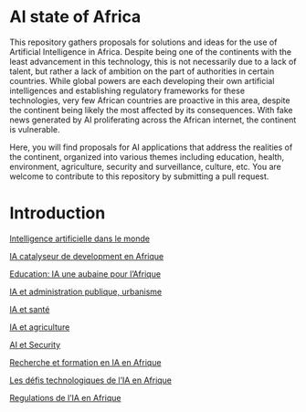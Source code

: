 # AI state of Africa

This repository gathers proposals for solutions and ideas for the use of Artificial Intelligence in Africa. Despite being one of the continents with the least advancement in this technology, this is not necessarily due to a lack of talent, but rather a lack of ambition on the part of authorities in certain countries. While global powers are each developing their own artificial intelligences and establishing regulatory frameworks for these technologies, very few African countries are proactive in this area, despite the continent being likely the most affected by its consequences. With fake news generated by AI proliferating across the African internet, the continent is vulnerable.

Here, you will find proposals for AI applications that address the realities of the continent, organized into various themes including education, health, environment, agriculture, security and surveillance, culture, etc. You are welcome to contribute to this repository by submitting a pull request.

# Introduction

[Intelligence artificielle dans le monde](docs/ia_world)

[IA catalyseur de development en Afrique](ia_dev)

[Education: IA une aubaine pour l’Afrique](ia_education)

[IA et administration publique, urbanisme](ia_administration_urbanisme)

[IA et santé](ia_health)

[IA et agriculture](ia_agriculture)

[AI et Security](ia_security)

[Recherche et formation en IA en Afrique](ia_research)

[Les défis technologiques de l’IA en Afrique](ia_challenges)

[Regulations de l’IA en Afrique](ai_regulations)
